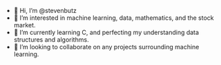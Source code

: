 - 👋 Hi, I’m @stevenbutz
- 👀 I’m interested in machine learning, data, mathematics, and the stock market. 
- 🌱 I’m currently learning C, and perfecting my understanding data structures and algorithms.
- 💞 I’m looking to collaborate on any projects surrounding machine learning.


<!---
stevenbutz/stevenbutz is a ✨ special ✨ repository because its `README.md` (this file) appears on your GitHub profile.
You can click the Preview link to take a look at your changes. 

- 📫 Reach out to me at stevenpbutz@gmail.com.
--->
